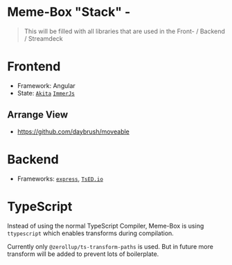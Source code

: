 # Meme-Box "Stack" - 

> This will be filled with all libraries that are used in the Front- / Backend / Streamdeck

# Frontend

- Framework: Angular
- State: [`Akita`](https://datorama.github.io/akita/) [`ImmerJs`](https://github.com/immerjs/immer)

## Arrange View

- https://github.com/daybrush/moveable

# Backend

- Frameworks: [`express`](https://expressjs.com/), [`TsED.io`](https://tsed.io/)

# TypeScript

Instead of using the normal TypeScript Compiler, Meme-Box is using `ttypescript` which enables transforms during compilation.

Currently only `@zerollup/ts-transform-paths` is used. But in future more transform will be added to prevent lots of boilerplate.
